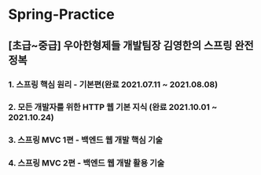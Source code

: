 # Spring-Practice
 ## [초급~중급] 우아한형제들 개발팀장 김영한의 스프링 완전 정복
   ### 1. 스프링 핵심 원리 - 기본편(완료 2021.07.11 ~ 2021.08.08)
   ### 2. 모든 개발자를 위한 HTTP 웹 기본 지식 (완료 2021.10.01 ~ 2021.10.24)
   ### 3. 스프링 MVC 1편 - 백엔드 웹 개발 핵심 기술
   ### 4. 스프링 MVC 2편 - 백엔드 웹 개발 활용 기술
